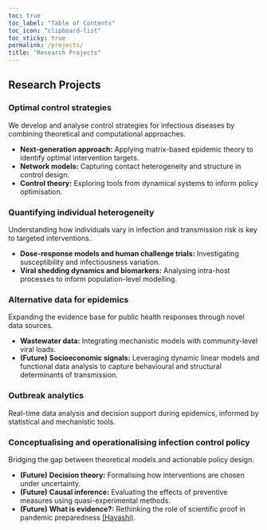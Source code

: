 ```yaml
---
toc: true
toc_label: "Table of Contents"
toc_icon: "clipboard-list"
toc_sticky: true
permalink: /projects/
title: "Research Projects"
---
```


## Research Projects <!-- -------------------------------------------------- -->

### Optimal control strategies
We develop and analyse control strategies for infectious diseases by combining theoretical and computational approaches.
- **Next-generation approach:** Applying matrix-based epidemic theory to identify optimal intervention targets.
- **Network models:** Capturing contact heterogeneity and structure in control design.
- **Control theory:** Exploring tools from dynamical systems to inform policy optimisation.

### Quantifying individual heterogeneity
Understanding how individuals vary in infection and transmission risk is key to targeted interventions.
- **Dose-response models and human challenge trials:** Investigating susceptibility and infectiousness variation.
- **Viral shedding dynamics and biomarkers:** Analysing intra-host processes to inform population-level modelling.

### Alternative data for epidemics
Expanding the evidence base for public health responses through novel data sources.
- **Wastewater data:** Integrating mechanistic models with community-level viral loads.
- **(Future)** **Socioeconomic signals:** Leveraging dynamic linear models and functional data analysis to capture behavioural and structural determinants of transmission.

### Outbreak analytics
Real-time data analysis and decision support during epidemics, informed by statistical and mechanistic tools.

### Conceptualising and operationalising infection control policy
Bridging the gap between theoretical models and actionable policy design.
- **(Future)** **Decision theory:** Formalising how interventions are chosen under uncertainty.
- **(Future)** **Causal inference:** Evaluating the effects of preventive measures using quasi-experimental methods.
- **(Future)** **What is evidence?:** Rethinking the role of scientific proof in pandemic preparedness [(Hayashi)](https://speakerdeck.com/takehikoihayashi/ebidensu-falseshi-qie-nazheng-ce-li-yong-nixiang-kete-xue-shu-de-niyi-lun-surunarazui-di-xian-kofalsekuraifalsereberuwochu-fa-dian-tositai5x3falseperspectives).
